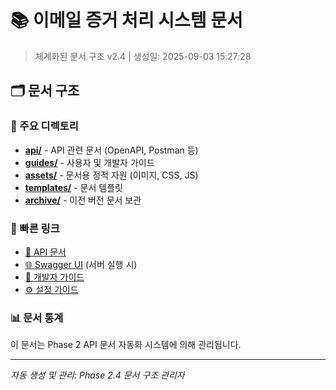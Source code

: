 # 📚 이메일 증거 처리 시스템 문서

> 체계화된 문서 구조 v2.4 | 생성일: 2025-09-03 15:27:28

## 🗂️ 문서 구조

### 📁 주요 디렉토리

- **[api/](api/)** - API 관련 문서 (OpenAPI, Postman 등)
- **[guides/](guides/)** - 사용자 및 개발자 가이드
- **[assets/](assets/)** - 문서용 정적 자원 (이미지, CSS, JS)
- **[templates/](templates/)** - 문서 템플릿
- **[archive/](archive/)** - 이전 버전 문서 보관


### 🔗 빠른 링크

- [🔌 API 문서](api/references/API_Reference.md)
- [🌐 Swagger UI](../api/swagger-ui) (서버 실행 시)
- [📖 개발자 가이드](guides/developer/Developer_Guide.md)
- [⚙️ 설정 가이드](guides/admin/config_guide.md)

### 📊 문서 통계

이 문서는 Phase 2 API 문서 자동화 시스템에 의해 관리됩니다.

---

*자동 생성 및 관리: Phase 2.4 문서 구조 관리자*
